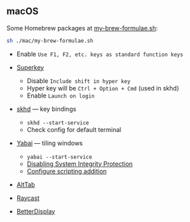 ## macOS

Some Homebrew packages at [my-brew-formulae.sh]:
```sh
sh ./mac/my-brew-formulae.sh
```

- Enable `Use F1, F2, etc. keys as standard function keys`

- [Superkey]
  - Disable `Include shift in hyper key`
  - Hyper key will be `Ctrl + Option + Cmd` (used in skhd)
  - Enable `Launch on login`
- [skhd] — key bindings
  - `skhd --start-service`
  - Check config for default terminal
- [Yabai] — tiling windows
  - `yabai --start-service`
  - [Disabling System Integrity Protection](https://github.com/koekeishiya/yabai/wiki/Disabling-System-Integrity-Protection)
  - [Configure scripting addition](https://github.com/koekeishiya/yabai/wiki/Installing-yabai-(latest-release)#configure-scripting-addition)
- [AltTab]
- [Raycast]
- [BetterDisplay]

[Superkey]: https://superkey.app/
[Yabai]: https://github.com/koekeishiya/yabai
[skhd]: https://github.com/koekeishiya/skhd
[AltTab]: https://alt-tab-macos.netlify.app/
[Raycast]: https://raycast.com/
[BetterDisplay]: https://github.com/waydabber/BetterDisplay

[my-brew-formulae.sh]: mac/my-brew-formulae.sh
